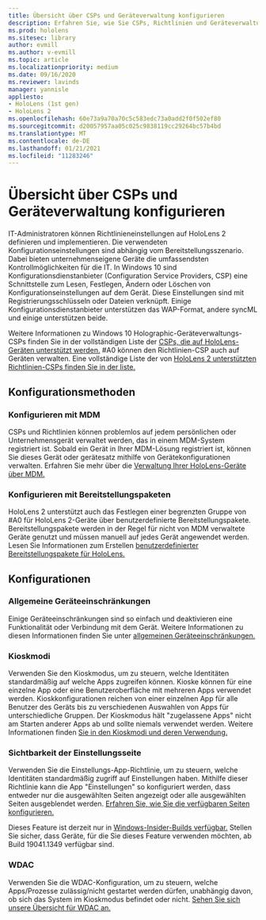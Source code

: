 ```yaml
---
title: Übersicht über CSPs und Geräteverwaltung konfigurieren
description: Erfahren Sie, wie Sie CSPs, Richtlinien und Geräteverwaltung mithilfe von Mobile Device Management und Bereitstellungspaketen konfigurieren.
ms.prod: hololens
ms.sitesec: library
author: evmill
ms.author: v-evmill
ms.topic: article
ms.localizationpriority: medium
ms.date: 09/16/2020
ms.reviewer: lavinds
manager: yannisle
appliesto:
- HoloLens (1st gen)
- HoloLens 2
ms.openlocfilehash: 60e73a9a70a70c5c583edc73a0add2f0f502ef80
ms.sourcegitcommit: d20057957aa05c025c9838119cc29264bc57b4bd
ms.translationtype: MT
ms.contentlocale: de-DE
ms.lasthandoff: 01/21/2021
ms.locfileid: "11283246"
---
```

# Übersicht über CSPs und Geräteverwaltung konfigurieren

IT-Administratoren können Richtlinieneinstellungen auf HoloLens 2 definieren und implementieren. Die verwendeten Konfigurationseinstellungen sind abhängig vom Bereitstellungsszenario. Dabei bieten unternehmenseigene Geräte die umfassendsten Kontrollmöglichkeiten für die IT. In Windows 10 sind Konfigurationsdienstanbieter (Configuration Service Providers, CSP) eine Schnittstelle zum Lesen, Festlegen, Ändern oder Löschen von Konfigurationseinstellungen auf dem Gerät. Diese Einstellungen sind mit Registrierungsschlüsseln oder Dateien verknüpft. Einige Konfigurationsdienstanbieter unterstützen das WAP-Format, andere syncML und einige unterstützen beide.

Weitere Informationen zu Windows 10 Holographic-Geräteverwaltungs-CSPs finden Sie in der vollständigen Liste der [CSPs, die auf HoloLens-Geräten unterstützt werden.](https://docs.microsoft.com/windows/client-management/mdm/configuration-service-provider-reference#hololens)
#A0 können den Richtlinien-CSP auch auf Geräten verwalten. Eine vollständige Liste der von [HoloLens 2 unterstützten Richtlinien-CSPs finden Sie in der liste.](https://docs.microsoft.com/windows/client-management/mdm/policy-csps-supported-by-hololens2)

## Konfigurationsmethoden

### Konfigurieren mit MDM

CSPs und Richtlinien können problemlos auf jedem persönlichen oder Unternehmensgerät verwaltet werden, das in einem MDM-System registriert ist. Sobald ein Gerät in Ihrer MDM-Lösung registriert ist, können Sie dieses Gerät oder gerätesatz mithilfe von Gerätekonfigurationen verwalten. Erfahren Sie mehr über die [Verwaltung Ihrer HoloLens-Geräte über MDM.](hololens-mdm-configure.md)

### Konfigurieren mit Bereitstellungspaketen

HoloLens 2 unterstützt auch das Festlegen einer begrenzten Gruppe von #A0 für HoloLens 2-Geräte über benutzerdefinierte Bereitstellungspakete. Bereitstellungspakete werden in der Regel für nicht von MDM verwaltete Geräte genutzt und müssen manuell auf jedes Gerät angewendet werden. Lesen Sie Informationen zum Erstellen [benutzerdefinierter Bereitstellungspakete für HoloLens.](https://docs.microsoft.com/hololens/hololens-provisioning)

## Konfigurationen

### Allgemeine Geräteeinschränkungen

Einige Geräteeinschränkungen sind so einfach und deaktivieren eine Funktionalität oder Verbindung mit dem Gerät. Weitere Informationen zu diesen Informationen finden Sie unter [allgemeinen Geräteeinschränkungen.](hololens-common-device-restrictions.md)

### Kioskmodi

Verwenden Sie den Kioskmodus, um zu steuern, welche Identitäten standardmäßig auf welche Apps zugreifen können. Kioske können für eine einzelne App oder eine Benutzeroberfläche mit mehreren Apps verwendet werden. Kioskkonfigurationen reichen von einer einzelnen App für alle Benutzer des Geräts bis zu verschiedenen Auswahlen von Apps für unterschiedliche Gruppen. Der Kioskmodus hält "zugelassene Apps" nicht am Starten anderer Apps ab und sollte niemals verwendet werden. Weitere Informationen finden [Sie in den Kioskmodi und deren Verwendung.](hololens-kiosk.md)

### Sichtbarkeit der Einstellungsseite

Verwenden Sie die Einstellungs-App-Richtlinie, um zu steuern, welche Identitäten standardmäßig zugriff auf Einstellungen haben. Mithilfe dieser Richtlinie kann die App "Einstellungen" so konfiguriert werden, dass entweder nur die ausgewählten Seiten angezeigt oder alle ausgewählten Seiten ausgeblendet werden. [Erfahren Sie, wie Sie die verfügbaren Seiten konfigurieren.](settings-uri-list.md)

Dieses Feature ist derzeit nur in [Windows-Insider-Builds verfügbar.](hololens-insider.md) Stellen Sie sicher, dass Geräte, für die Sie dieses Feature verwenden möchten, ab Build 19041.1349 verfügbar sind.

### WDAC

Verwenden Sie die WDAC-Konfiguration, um zu steuern, welche Apps/Prozesse zulässig/nicht gestartet werden dürfen, unabhängig davon, ob sich das System im Kioskmodus befindet oder nicht.
[Sehen Sie sich unsere Übersicht für WDAC an.](windows-defender-application-control-wdac.md)
